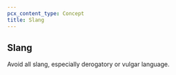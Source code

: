 ```yaml
---
pcx_content_type: Concept
title: Slang
---
```


## Slang

Avoid all slang, especially derogatory or vulgar language.
